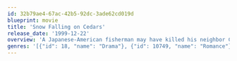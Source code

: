 ```yaml
---
id: 32b79ae4-67ac-42b5-92dc-3ade62cd019d
blueprint: movie
title: 'Snow Falling on Cedars'
release_date: '1999-12-22'
overview: 'A Japanese-American fisherman may have killed his neighbor Carl at sea. In the 1950s, race figures in the trial. So does reporter Ishmael.'
genres: '[{"id": 18, "name": "Drama"}, {"id": 10749, "name": "Romance"}]'
---
```

